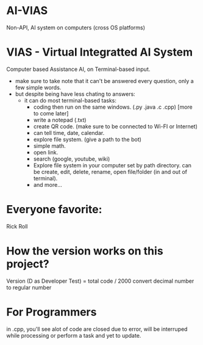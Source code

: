 # AI-VIAS
Non-API, AI system on computers (cross OS platforms) 

# VIAS - Virtual Integratted AI System

Computer based Assistance AI, on Terminal-based input.

+ make sure to take note that it can't be answered every question, only a few simple words.
+ but despite being have less chating to answers:
  + it can do most terminal-based tasks:
    + coding then run on the same windows. (.py .java .c .cpp) [more to come later]
    + write a notepad (.txt)
    + create QR code. (make sure to be connected to Wi-FI or Internet)
    + can tell time, date, calendar.
    + explore file system. (give a path to the bot)
    + simple math.
    + open link.
    + search (google, youtube, wiki)
    + Explore file system in your computer set by path directory. can be create, edit, delete, rename, open file/folder (in and out of terminal).
    + and more...

# Everyone favorite:
Rick Roll

# How the version works on this project?
Version (D as Developer Test) = total code / 2000
convert decimal number to regular number

# For Programmers
in .cpp, you'll see alot of code are closed due to error, will be interruped while processing or perform a task and yet to update.
